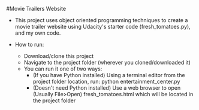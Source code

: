 #Movie Trailers Website

* This project uses object oriented programming techniques to create a movie trailer website using Udacity's starter code (fresh_tomatoes.py), and my own code.

* How to run:
    * Download/clone this project
    * Navigate to the project folder (wherever you cloned/downloaded it)
    * You can run it one of two ways:
        * (If you have Python installed) Using a terminal editor from the project folder location, run: python entertainment_center.py
        * (Doesn't need Python installed) Use a web browser to open (Usually File>Open) fresh_tomatoes.html which will be located in the project folder
